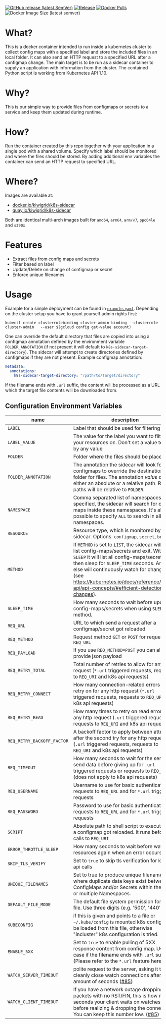 

[![GitHub release (latest SemVer)](https://img.shields.io/github/v/release/kiwigrid/k8s-sidecar?style=flat)](https://github.com/kiwigrid/k8s-sidecar/releases)
[![Release](https://github.com/kiwigrid/k8s-sidecar/actions/workflows/release.yaml/badge.svg)](https://github.com/kiwigrid/k8s-sidecar/actions/workflows/release.yaml)
[![Docker Pulls](https://img.shields.io/docker/pulls/kiwigrid/k8s-sidecar.svg?style=flat)](https://hub.docker.com/r/kiwigrid/k8s-sidecar/)
![Docker Image Size (latest semver)](https://img.shields.io/docker/image-size/kiwigrid/k8s-sidecar)
# What?

This is a docker container intended to run inside a kubernetes cluster to collect config maps with a specified label and store the included files in an local folder. It can also send an HTTP request to a specified URL after a configmap change. The main target is to be run as a sidecar container to supply an application with information from the cluster. The contained Python script is working from Kubernetes API 1.10.

# Why?

This is our simple way to provide files from configmaps or secrets to a service and keep them updated during runtime.

# How?

Run the container created by this repo together with your application in a single pod with a shared volume. Specify which label should be monitored and where the files should be stored.
By adding additional env variables the container can send an HTTP request to specified URL.

# Where?

Images are available at:

- [docker.io/kiwigrid/k8s-sidecar](https://hub.docker.com/r/kiwigrid/k8s-sidecar)
- [quay.io/kiwigrid/k8s-sidecar](https://quay.io/repository/kiwigrid/k8s-sidecar)

Both are identical multi-arch images built for `amd64`, `arm64`, `arm/v7`, `ppc64le` and `s390x`

# Features

- Extract files from config maps and secrets
- Filter based on label
- Update/Delete on change of configmap or secret
- Enforce unique filenames

# Usage 

Example for a simple deployment can be found in [`example.yaml`](./example.yaml). Depending on the cluster setup you have to grant yourself admin rights first:
```shell
kubectl create clusterrolebinding cluster-admin-binding --clusterrole cluster-admin   --user $(gcloud config get-value account)
```

One can override the default directory that files are copied into using a configmap annotation defined by the environment variable `FOLDER_ANNOTATION` (if not present it will default to `k8s-sidecar-target-directory`). The sidecar will attempt to create directories defined by configmaps if they are not present. Example configmap annotation:
```yaml
metadata:
  annotations:
    k8s-sidecar-target-directory: "/path/to/target/directory"
```

If the filename ends with `.url` suffix, the content will be processed as a URL which the target file contents will be downloaded from.

## Configuration Environment Variables

| name | description | required | default | type
| ---  | ---         | ----     | ----    | ---
| `LABEL` | Label that should be used for filtering | true | - | string
| `LABEL_VALUE` | The value for the label you want to filter your resources on. Don't set a value to filter by any value | false | - | string
| `FOLDER` | Folder where the files should be placed| true | - | string
| `FOLDER_ANNOTATION` | The annotation the sidecar will look for in configmaps to override the destination folder for files. The annotation _value_ can be either an absolute or a relative path. Relative paths will be relative to `FOLDER`. | false | `k8s-sidecar-target-directory` | string
| `NAMESPACE` | Comma separated list of namespaces. If specified, the sidecar will search for config-maps inside these namespaces. It's also possible to specify `ALL` to search in all namespaces. | false | namespace in which the sidecar is running | string
| `RESOURCE` | Resource type, which is monitored by the sidecar. Options: `configmap`, `secret`, `both` | false | `configmap` | string
| `METHOD` | If `METHOD` is set to `LIST`, the sidecar will just list config-maps/secrets and exit. With `SLEEP` it will list all config-maps/secrets, then sleep for `SLEEP_TIME` seconds. Anything else will continuously watch for changes (see https://kubernetes.io/docs/reference/using-api/api-concepts/#efficient-detection-of-changes).| false | - | string
| `SLEEP_TIME` | How many seconds to wait before updating config-maps/secrets when using `SLEEP` method. | false | `60` | integer
| `REQ_URL` | URL to which send a request after a configmap/secret got reloaded | false | - | URI
| `REQ_METHOD` | Request method `GET` or `POST` for requests tp `REQ_URL` | false | `GET` | string
| `REQ_PAYLOAD` | If you use `REQ_METHOD=POST` you can also provide json payload | false | -  | json
| `REQ_RETRY_TOTAL` | Total number of retries to allow for any http request (`*.url` triggered requests, requests to `REQ_URI` and k8s api requests) | false | `5` | integer
| `REQ_RETRY_CONNECT` | How many connection-related errors to retry on for any http request (`*.url` triggered requests, requests to `REQ_URI` and k8s api requests)| false | `10` | integer
| `REQ_RETRY_READ` | How many times to retry on read errors for any http request (`.url` triggered requests, requests to `REQ_URI` and k8s api requests) | false | `5` | integer
| `REQ_RETRY_BACKOFF_FACTOR` | A backoff factor to apply between attempts after the second try for any http request (`.url` triggered requests, requests to `REQ_URI` and k8s api requests) | false | `1.1` | float
| `REQ_TIMEOUT` | How many seconds to wait for the server to send data before giving up for `.url` triggered requests or requests to `REQ_URI` (does not apply to k8s api requests) | false | `10` | float
| `REQ_USERNAME` | Username to use for basic authentication for requests to `REQ_URL` and for `*.url` triggered requests | false | - | string
| `REQ_PASSWORD` | Password to use for basic authentication for requests to `REQ_URL` and for `*.url` triggered requests | false | - | string
| `SCRIPT` | Absolute path to shell script to execute after a configmap got reloaded. It runs before calls to `REQ_URI` |  false | - | string
| `ERROR_THROTTLE_SLEEP` | How many seconds to wait before watching resources again when an error occurs | false | `5` | integer
| `SKIP_TLS_VERIFY` | Set to `true` to skip tls verification for kube api calls | false | - | boolean
| `UNIQUE_FILENAMES` | Set to true to produce unique filenames where duplicate data keys exist between ConfigMaps and/or Secrets within the same or multiple Namespaces. | false | `false` | boolean
| `DEFAULT_FILE_MODE` | The default file system permission for every file. Use three digits (e.g. '500', '440', ...) | false | - | string
| `KUBECONFIG` | if this is given and points to a file or `~/.kube/config` is mounted k8s config will be loaded from this file, otherwise "incluster" k8s configuration is tried. | false | - | string
|`ENABLE_5XX` | Set to `true` to enable pulling of 5XX response content from config map. Used in case if the filename ends with `.url` suffix (Please refer to the `*.url` feature here.) | false | - | boolean
| `WATCH_SERVER_TIMEOUT` | polite request to the server, asking it to cleanly close watch connections after this amount of seconds ([#85](https://github.com/kiwigrid/k8s-sidecar/issues/85))| false | `60` | integer
| `WATCH_CLIENT_TIMEOUT` | If you have a network outage dropping all packets with no RST/FIN, this is how many seconds your client waits on watches before realizing & dropping the connection. You can keep this number low. ([#85](https://github.com/kiwigrid/k8s-sidecar/issues/85)) | false | `66` | integer

